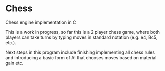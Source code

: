 # Chess
Chess engine implementation in C

This is a work in progress, so far this is a 2 player chess game, where both players can take turns by typing moves in standard notation (e.g. e4, Bc5, etc.).

Next steps in this program include finishing implementing all chess rules and introducing a basic form of AI that chooses moves based on material gain etc.
